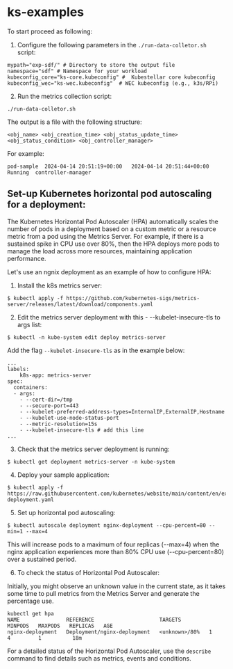 # ks-examples

To start proceed as following:

1. Configure the following parameters in the `./run-data-colletor.sh` script:

```
mypath="exp-sdf/" # Directory to store the output file
namespace="sdf" # Namespace for your workload
kubeconfig_core="ks-core.kubeconfig" #  Kubestellar core kubeconfig
kubeconfig_wec="ks-wec.kubeconfig"  # WEC kubeconfig (e.g., k3s/RPi)
```

2. Run the metrics collection script:

```
./run-data-colletor.sh
```

The output is a file with the following structure:

```
<obj_name> <obj_creation_time> <obj_status_update_time> <obj_status_condition> <obj_controller_manager>
```

For example: 

```
pod-sample	2024-04-14 20:51:19+00:00	2024-04-14 20:51:44+00:00	Running  controller-manager
```

## Set-up Kubernetes horizontal pod autoscaling for a deployment:

The Kubernetes Horizontal Pod Autoscaler (HPA) automatically scales the number of pods in a deployment based on a custom metric or a resource metric from a pod using the Metrics Server. For example, if there is a sustained spike in CPU use over 80%, then the HPA deploys more pods to manage the load across more resources, maintaining application performance. 

Let's use an ngnix deployment as an example of how to configure HPA:

1. Install the k8s metrics server:

```
$ kubectl apply -f https://github.com/kubernetes-sigs/metrics-server/releases/latest/download/components.yaml
```

2. Edit the metrics server deployment with this - --kubelet-insecure-tls to args list:

```
$ kubectl -n kube-system edit deploy metrics-server
```

Add the flag `--kubelet-insecure-tls` as in the example below: 

```
...
labels:
    k8s-app: metrics-server
spec:
  containers:
  - args:
    - --cert-dir=/tmp
    - --secure-port=443
    - --kubelet-preferred-address-types=InternalIP,ExternalIP,Hostname
    - --kubelet-use-node-status-port
    - --metric-resolution=15s
    - --kubelet-insecure-tls # add this line
...
```

3. Check that the metrics server deployment is running:

```
$ kubectl get deployment metrics-server -n kube-system
```

4. Deploy your sample application:

```
$ kubectl apply -f https://raw.githubusercontent.com/kubernetes/website/main/content/en/examples/controllers/nginx-deployment.yaml
```

5. Set up horizontal pod autoscaling:

```
$ kubectl autoscale deployment nginx-deployment --cpu-percent=80 --min=1 --max=4
```

This will increase pods to a maximum of four replicas (--max=4) when the nginx application experiences more than 80% CPU use (--cpu-percent=80) over a sustained period. 

6. To check the status of Horizontal Pod Autoscaler:

Initially, you might observe an unknown value in the current state, as it takes some time to pull metrics from the Metrics Server and generate the percentage use.

```
kubectl get hpa
NAME               REFERENCE                     TARGETS         MINPODS   MAXPODS   REPLICAS   AGE
nginx-deployment   Deployment/nginx-deployment   <unknown>/80%   1         4         1          18m
```

For a detailed status of the Horizontal Pod Autoscaler, use the `describe` command to find details such as metrics, events and conditions.
